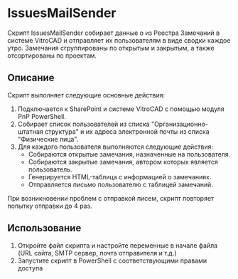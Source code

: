 # IssuesMailSender

Скрипт IssuesMailSender собирает данные о из Реестра Замечаний в системе VitroCAD и отправляет их пользователям в виде сводки каждое утро. Замечания сгруппированы по открытым и закрытым, а также отсортированы по проектам.

## Описание

Скрипт выполняет следующие основные действия:

1. Подключается к SharePoint и системе VitroCAD с помощью модуля PnP PowerShell.
2. Собирает список пользователей из списка "Организационно-штатная структура" и их адреса электронной почты из списка "Физические лица".
3. Для каждого пользователя выполняются следующие действия:
   - Собираются открытые замечания, назначенные на пользователя.
   - Собираются закрытые замечания, автором которых является пользователь.
   - Генерируется HTML-таблица с информацией о замечаниях.
   - Отправляется письмо пользователю с таблицей замечаний.

При возникновении проблем с отправкой писем, скрипт повторяет попытку отправки до 4 раз.

## Использование

1. Откройте файл скрипта и настройте переменные в начале файла (URL сайта, SMTP сервер, почта отправителя и т.д.)
2. Запустите скрипт в PowerShell с соответствующими правами доступа